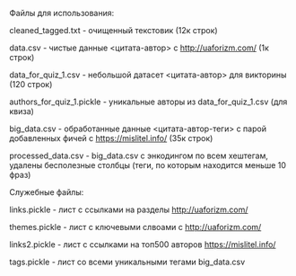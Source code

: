 Файлы для использования:

cleaned_tagged.txt - очищенный текстовик (12к строк)

data.csv - чистые данные <цитата-автор> с http://uaforizm.com/ (1к строк)

data_for_quiz_1.csv - небольшой датасет <цитата-автор> для викторины (120 строк)

authors_for_quiz_1.pickle - уникальные авторы из data_for_quiz_1.csv (для квиза)

big_data.csv - обработанные данные <цитата-автор-теги> с парой добавленных фичей с https://mislitel.info/ (35к строк)

processed_data.csv - big_data.csv с энкодингом по всем хештегам, удалены бесполезные столбцы (теги, по которым находится меньше 10 фраз)



Служебные файлы:

links.pickle - лист с ссылками на разделы http://uaforizm.com/

themes.pickle - лист с ключевыми слвоами с http://uaforizm.com/

links2.pickle - лист с ссылками на топ500 авторов https://mislitel.info/

tags.pickle - лист со всеми уникальными тегами big_data.csv
